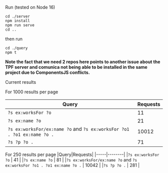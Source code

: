 Run (tested on Node 16)
```
cd ./server
npm install
npm run serve
cd ..
```

then run

```
cd ./query
npm t
```

**Note the fact that we need 2 repos here points to another issue about the TPF server and comunica not being able to be installed in the same project due to ComponentsJS conflicts.**

Current results

For 1000 results per page

|Query|Requests|
|-----|--------|
|`?s ex:worksFor ?o` | 11 |
|`?s ex:name ?o` | 21 |
|`?s ex:worksFor/ex:name ?o` and `?s ex:worksFor ?o1 . ?o1 ex:name ?o .` | 10012 |
|`?s ?p ?o .` | 71 |

For 250 results per page
|Query|Requests|
|-----|--------|
|`?s ex:worksFor ?o` | 41 |
|`?s ex:name ?o` | 81 |
|`?s ex:worksFor/ex:name ?o` and `?s ex:worksFor ?o1 . ?o1 ex:name ?o .` | 10042 |
|`?s ?p ?o .` | 281 |
